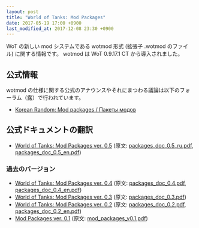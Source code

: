 ```yaml
---
layout: post
title: "World of Tanks: Mod Packages"
date: 2017-05-19 17:00 +0900
last_modified_at: 2017-12-08 23:30 +0900
---
```

WoT の新しい mod システムである wotmod 形式 (拡張子 .wotmod のファイル) に関する情報です。
wotmod は WoT 0.9.17.1 CT から導入されました。

## 公式情報
wotmod の仕様に関する公式のアナウンスやそれにまつわる議論は以下のフォーラム（露）で行われています。
+ [Korean Random: Mod packages / Пакеты модов](https://koreanrandom.com/forum/topic/36987-)

## 公式ドキュメントの翻訳
+ [World of Tanks: Mod Packages ver. 0.5](packages_doc_0.5_ja.html) (原文: [packages_doc_0.5_ru.pdf](https://koreanrandom.com/forum/applications/core/interface/file/attachment.php?id=119661), [packages_doc_0.5_en.pdf](https://koreanrandom.com/forum/applications/core/interface/file/attachment.php?id=119781))


### 過去のバージョン
+ [World of Tanks: Mod Packages ver. 0.4](packages_doc_0.4_ja.html) (原文: [packages_doc_0.4.pdf](/resources/packages_doc_0.4.pdf), [packages_doc_0.4_en.pdf](/resources/packages_doc_0.4_en.pdf))
+ [World of Tanks: Mod Packages ver. 0.3](packages_doc_0.3_ja.html) (原文: [packages_doc_0.3.pdf](/resources/packages_doc_0.3.pdf))
+ [World of Tanks: Mod Packages ver. 0.2](packages_doc_0.2_ja.html) (原文: [packages_doc_0.2.pdf](/resources/packages_doc_0.2.pdf), [packages_doc_0.2_en.pdf](/resources/packages_doc_0.2_en.pdf))
+ [Mod Packages ver. 0.1](packages_doc_0.1_ja.html) (原文: [mod_packages_v0.1.pdf](/resources/mod_packages_v0.1.pdf))
